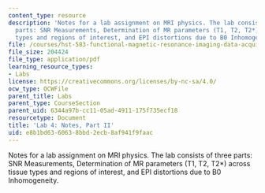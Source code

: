 ```yaml
---
content_type: resource
description: 'Notes for a lab assignment on MRI physics. The lab consists of three
  parts: SNR Measurements, Determination of MR parameters (T1, T2, T2*) across tissue
  types and regions of interest, and EPI distortions due to B0 Inhomogeneity.'
file: /courses/hst-583-functional-magnetic-resonance-imaging-data-acquisition-and-analysis-fall-2008/e8b1bd6360638bbd2ecb8af941f9faac_lab4b_notes.pdf
file_size: 204424
file_type: application/pdf
learning_resource_types:
- Labs
license: https://creativecommons.org/licenses/by-nc-sa/4.0/
ocw_type: OCWFile
parent_title: Labs
parent_type: CourseSection
parent_uid: 6344a97b-cc11-05ad-4911-175f735ecf18
resourcetype: Document
title: 'Lab 4: Notes, Part II'
uid: e8b1bd63-6063-8bbd-2ecb-8af941f9faac
---
```

Notes for a lab assignment on MRI physics. The lab consists of three parts: SNR Measurements, Determination of MR parameters (T1, T2, T2*) across tissue types and regions of interest, and EPI distortions due to B0 Inhomogeneity.